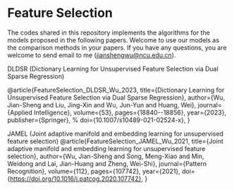 # Feature Selection

The codes shared in this repository implements the algorithms for the models proposed in the following papers. Welcome to use our models as the comparison methods in your papers. If you have any questions, you are welcome to send email to me (jianshengwu@ncu.edu.cn).  

DLDSR (Dictionary Learning for Unsupervised Feature Selection via Dual Sparse Regression)

@article{FeatureSelection_DLDSR_Wu_2023,
  title={Dictionary Learning for Unsupervised Feature Selection via Dual Sparse Regression},
  author={Wu, Jian-Sheng and Liu, Jing-Xin and Wu, Jun-Yun and Huang, Wei},
  journal={Applied Intelligence},
  volume={53},
  pages={18840--18856},
  year={2023},
  publisher={Springer},
  % doi={10.1007/s10489-021-02524-x},
}

JAMEL (Joint adaptive manifold and embedding learning for unsupervised feature selection) 
@article{FeatureSelection_JAMEL_Wu_2021, 
  title={Joint adaptive manifold and embedding learning for unsupervised feature selection}, 
  author={Wu, Jian-Sheng and Song, Meng-Xiao and Min, Weidong and Lai, Jian-Huang and Zheng, Wei-Shi}, 
  journal={Pattern Recognition}, 
  volume={112}, 
  pages={107742}, 
  year={2021}, 
  doi={https://doi.org/10.1016/j.patcog.2020.107742}, 
}




